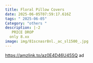 ```yaml
---
title: Floral Pillow Covers
date: 2025-06-05T07:59:17.616Z
tags: " 2025-06-05"
Category: "others "
description: |-2
   PRICE DROP 
  only 8.xx
image: img/81scnasr8nl._ac_sl1500_.jpg
---
```

https://amzlink.to/az0E4D46U45SQ  ad